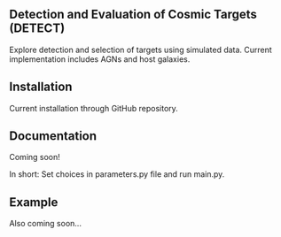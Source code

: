 
Detection and Evaluation of Cosmic Targets (DETECT)
--------

Explore detection and selection of targets using simulated data. Current implementation includes AGNs and host galaxies.

Installation
------------

Current installation through GitHub repository.

Documentation
-------------

Coming soon!

In short: Set choices in parameters.py file and run main.py.

Example
-------

Also coming soon...    
